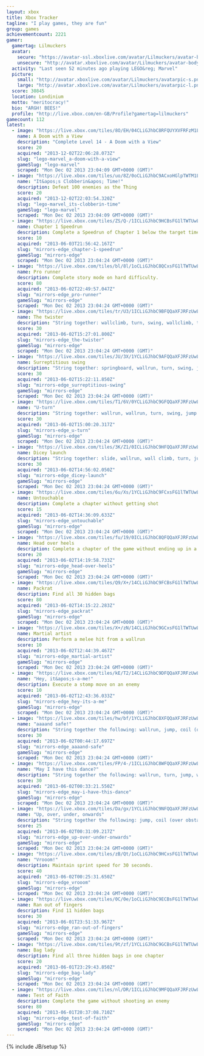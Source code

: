 ```yaml
---
layout: xbox
title: Xbox Tracker
tagline: "I play games, they are fun"
group: games
achievementcount: 2221
gamer: 
  gamertag: Lilmuckers
  avatar: 
    secure: "https://avatar-ssl.xboxlive.com/avatar/Lilmuckers/avatar-body.png"
    unsecure: "http://avatar.xboxlive.com/avatar/Lilmuckers/avatar-body.png"
  activity: "Last seen 52 minutes ago playing LEGO&reg; Marvel"
  picture: 
    small: "http://avatar.xboxlive.com/avatar/Lilmuckers/avatarpic-s.png"
    large: "http://avatar.xboxlive.com/avatar/Lilmuckers/avatarpic-l.png"
  score: 30845
  location: Londinium
  motto: "meritocracy!"
  bio: "ARGH! BEES!"
  profile: "http://live.xbox.com/en-GB/Profile?gamertag=lilmuckers"
gamecount: 112
latest: 
  - image: "https://live.xbox.com/tiles/8O/EH/04CLiGJhbC8RFQUYXVFRFzM1L2FjaC8wL2UAAAAA5+fn-Cjh6w==.jpg"
    name: A Doom with a View
    description: "Complete Level 14 - A Doom with a View"
    score: 20
    acquired: "2013-12-02T22:06:28.073Z"
    slug: "lego-marvel_a-doom-with-a-view"
    gameSlug: "lego-marvel"
    scraped: "Mon Dec 02 2013 23:04:09 GMT+0000 (GMT)"
  - image: "https://live.xbox.com/tiles/uo/8Z/0oCLiGJhbC9ACxoHGlpTWTM1L2FjaC8wLzE0AAAAAOfn5-02j6Y=.jpg"
    name: "It&apos;s Clobberin&apos; Time!"
    description: Defeat 100 enemies as the Thing
    score: 20
    acquired: "2013-12-02T22:03:54.320Z"
    slug: "lego-marvel_its-clobberin-time"
    gameSlug: "lego-marvel"
    scraped: "Mon Dec 02 2013 23:04:09 GMT+0000 (GMT)"
  - image: "https://live.xbox.com/tiles/ZS/Q-/1ICLiGJhbC9HCBsFG1lTWTUwL2FjaC8wLzIzAAAAAOfn5-sQJHk=.jpg"
    name: Chapter 1 Speedrun
    description: Complete a Speedrun of Chapter 1 below the target time.
    score: 10
    acquired: "2013-06-03T21:56:42.167Z"
    slug: "mirrors-edge_chapter-1-speedrun"
    gameSlug: "mirrors-edge"
    scraped: "Mon Dec 02 2013 23:04:24 GMT+0000 (GMT)"
  - image: "https://live.xbox.com/tiles/bl/8l/1oCLiGJhbC8QCxsFG1lTWTUwL2FjaC8wLzFkAAAAAOfn5-kKX3I=.jpg"
    name: Pro runner
    description: Complete story mode on hard difficulty.
    score: 80
    acquired: "2013-06-02T22:49:57.047Z"
    slug: "mirrors-edge_pro-runner"
    gameSlug: "mirrors-edge"
    scraped: "Mon Dec 02 2013 23:04:24 GMT+0000 (GMT)"
  - image: "https://live.xbox.com/tiles/tr/U3/1ICLiGJhbC9BFQQaXFJRFzUwL2FjaC8wLzUAAAAA5+fn+xi1rQ==.jpg"
    name: The twister
    description: "String together: wallclimb, turn, swing, wallclimb, turn, swing, jump. [Pure Time Trials]"
    score: 30
    acquired: "2013-06-02T15:27:01.800Z"
    slug: "mirrors-edge_the-twister"
    gameSlug: "mirrors-edge"
    scraped: "Mon Dec 02 2013 23:04:24 GMT+0000 (GMT)"
  - image: "https://live.xbox.com/tiles/JU/3X/1YCLiGJhbC9AFQQaXFJRFzUwL2FjaC8wLzQAAAAA5+fn+vhNPg==.jpg"
    name: Surreptitious swing
    description: "String together: springboard, wallrun, turn, swing, jump. [Pure Time Trials]"
    score: 30
    acquired: "2013-06-02T15:22:11.850Z"
    slug: "mirrors-edge_surreptitious-swing"
    gameSlug: "mirrors-edge"
    scraped: "Mon Dec 02 2013 23:04:24 GMT+0000 (GMT)"
  - image: "https://live.xbox.com/tiles/T1/6V/0YCLiGJhbC9GFQQaXFJRFzUwL2FjaC8wLzIAAAAA5+fn-rpeVA==.jpg"
    name: "U-turn"
    description: "String together: wallrun, wallrun, turn, swing, jump. [Pure Time Trials]"
    score: 30
    acquired: "2013-06-02T15:00:20.317Z"
    slug: "mirrors-edge_u-turn"
    gameSlug: "mirrors-edge"
    scraped: "Mon Dec 02 2013 23:04:24 GMT+0000 (GMT)"
  - image: "https://live.xbox.com/tiles/3K/Z1/0ICLiGJhbC9HFQQaXFJRFzUwL2FjaC8wLzMAAAAA5+fn-1qmxw==.jpg"
    name: Dicey launch
    description: "String together: slide, wallrun, wall climb, turn, jump. [Pure Time Trials]"
    score: 30
    acquired: "2013-06-02T14:56:02.050Z"
    slug: "mirrors-edge_dicey-launch"
    gameSlug: "mirrors-edge"
    scraped: "Mon Dec 02 2013 23:04:24 GMT+0000 (GMT)"
  - image: "https://live.xbox.com/tiles/6u/Xs/1YCLiGJhbC9FCxsFG1lTWTUwL2FjaC8wLzExAAAAAOfn5-rD5fY=.jpg"
    name: Untouchable
    description: Complete a chapter without getting shot
    score: 15
    acquired: "2013-06-02T14:36:09.633Z"
    slug: "mirrors-edge_untouchable"
    gameSlug: "mirrors-edge"
    scraped: "Mon Dec 02 2013 23:04:24 GMT+0000 (GMT)"
  - image: "https://live.xbox.com/tiles/fu/19/0ICLiGJhbC8QFQQaXFJRFzUwL2FjaC8wL2QAAAAA5+fn-1LtZQ==.jpg"
    name: Head over heels
    description: Complete a chapter of the game without ending up in a heavy landing
    score: 20
    acquired: "2013-06-02T14:19:58.733Z"
    slug: "mirrors-edge_head-over-heels"
    gameSlug: "mirrors-edge"
    scraped: "Mon Dec 02 2013 23:04:24 GMT+0000 (GMT)"
  - image: "https://live.xbox.com/tiles/Q9/X+/14CLiGJhbC9FCBsFG1lTWTUwL2FjaC8wLzIxAAAAAOfn5-jR1V8=.jpg"
    name: Packrat
    description: Find all 30 hidden bags
    score: 80
    acquired: "2013-06-02T14:15:22.283Z"
    slug: "mirrors-edge_packrat"
    gameSlug: "mirrors-edge"
    scraped: "Mon Dec 02 2013 23:04:24 GMT+0000 (GMT)"
  - image: "https://live.xbox.com/tiles/X+/zN/14CLiGJhbC9GCxsFG1lTWTUwL2FjaC8wLzEyAAAAAOfn5-ji7EM=.jpg"
    name: Martial artist
    description: Perform a melee hit from a wallrun
    score: 10
    acquired: "2013-06-02T12:44:39.467Z"
    slug: "mirrors-edge_martial-artist"
    gameSlug: "mirrors-edge"
    scraped: "Mon Dec 02 2013 23:04:24 GMT+0000 (GMT)"
  - image: "https://live.xbox.com/tiles/kE/T2/14CLiGJhbC9DFQQaXFJRFzUwL2FjaC8wLzcAAAAA5+fn+NlEiw==.jpg"
    name: "Hey, it&apos;s-a-me!"
    description: Execute a stomp move on an enemy
    score: 10
    acquired: "2013-06-02T12:43:36.033Z"
    slug: "mirrors-edge_hey-its-a-me"
    gameSlug: "mirrors-edge"
    scraped: "Mon Dec 02 2013 23:04:24 GMT+0000 (GMT)"
  - image: "https://live.xbox.com/tiles/hw/bf/1YCLiGJhbC8XFQQaXFJRFzUwL2FjaC8wL2MAAAAA5+fn+vAGnA==.jpg"
    name: "aaaand safe!"
    description: "String together the following: wallrun, jump, coil (over obstacle), skill roll"
    score: 30
    acquired: "2013-06-02T00:44:17.697Z"
    slug: "mirrors-edge_aaaand-safe"
    gameSlug: "mirrors-edge"
    scraped: "Mon Dec 02 2013 23:04:24 GMT+0000 (GMT)"
  - image: "https://live.xbox.com/tiles/FP/4-/1ICLiGJhbC8WFQQaXFJRFzUwL2FjaC8wL2IAAAAA5+fn+xD+Dw==.jpg"
    name: "May I have this dance?"
    description: "String together the following: wallrun, turn, jump, wallclimb, turn, jump"
    score: 30
    acquired: "2013-06-02T00:33:21.550Z"
    slug: "mirrors-edge_may-i-have-this-dance"
    gameSlug: "mirrors-edge"
    scraped: "Mon Dec 02 2013 23:04:24 GMT+0000 (GMT)"
  - image: "https://live.xbox.com/tiles/Da/gx/1YCLiGJhbC9NFQQaXFJRFzUwL2FjaC8wLzkAAAAA5+fn+h6oFg==.jpg"
    name: "Up, over, under, onwards"
    description: "String together the following: jump, coil (over obstacle), slide (under obstacle)"
    score: 25
    acquired: "2013-06-02T00:31:09.217Z"
    slug: "mirrors-edge_up-over-under-onwards"
    gameSlug: "mirrors-edge"
    scraped: "Mon Dec 02 2013 23:04:24 GMT+0000 (GMT)"
  - image: "https://live.xbox.com/tiles/zB/Qt/1oCLiGJhbC9HCxsFG1lTWTUwL2FjaC8wLzEzAAAAAOfn5-kCFNA=.jpg"
    name: "Vrooom!"
    description: Maintain sprint speed for 30 seconds.
    score: 40
    acquired: "2013-06-02T00:25:31.650Z"
    slug: "mirrors-edge_vrooom"
    gameSlug: "mirrors-edge"
    scraped: "Mon Dec 02 2013 23:04:24 GMT+0000 (GMT)"
  - image: "https://live.xbox.com/tiles/0C/0e/1oCLiGJhbC9ECBsFG1lTWTUwL2FjaC8wLzIwAAAAAOfn5-kxLcw=.jpg"
    name: Ran out of fingers
    description: Find 11 hidden bags
    score: 30
    acquired: "2013-06-01T23:51:33.967Z"
    slug: "mirrors-edge_ran-out-of-fingers"
    gameSlug: "mirrors-edge"
    scraped: "Mon Dec 02 2013 23:04:24 GMT+0000 (GMT)"
  - image: "https://live.xbox.com/tiles/9t/zf/1YCLiGJhbC9GCBsFG1lTWTUwL2FjaC8wLzIyAAAAAOfn5-rw3Oo=.jpg"
    name: Bag lady
    description: Find all three hidden bags in one chapter
    score: 20
    acquired: "2013-06-01T23:29:43.850Z"
    slug: "mirrors-edge_bag-lady"
    gameSlug: "mirrors-edge"
    scraped: "Mon Dec 02 2013 23:04:24 GMT+0000 (GMT)"
  - image: "https://live.xbox.com/tiles/nl/DR/1ICLiGJhbC9MFQQaXFJRFzUwL2FjaC8wLzgAAAAA5+fn+-5QhQ==.jpg"
    name: Test of Faith
    description: Complete the game without shooting an enemy
    score: 80
    acquired: "2013-06-01T20:37:08.710Z"
    slug: "mirrors-edge_test-of-faith"
    gameSlug: "mirrors-edge"
    scraped: "Mon Dec 02 2013 23:04:24 GMT+0000 (GMT)"
---
```

{% include JB/setup %}